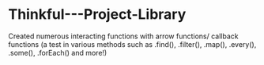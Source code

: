 # Thinkful---Project-Library

Created numerous interacting functions with arrow functions/ callback functions (a test in various methods such as .find(), .filter(), .map(), .every(), .some(), .forEach() and more!)
